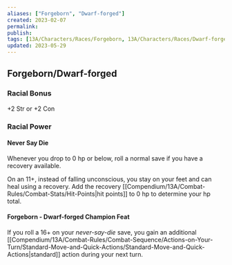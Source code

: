 ```yaml
---
aliases: ["Forgeborn", "Dwarf-forged"]
created: 2023-02-07
permalink: 
publish: 
tags: [13A/Characters/Races/Forgeborn, 13A/Characters/Races/Dwarf-forged]
updated: 2023-05-29
---
```


## Forgeborn/Dwarf-forged

### Racial Bonus

+2 Str or +2 Con

### Racial Power

#### Never Say Die

Whenever you drop to 0 hp or below, roll a normal save if you have a recovery available.

On an 11+, instead of falling unconscious, you stay on your feet and can heal using a recovery. Add the recovery [[Compendium/13A/Combat-Rules/Combat-Stats/Hit-Points|hit points]] to 0 hp to determine your hp total.

#### Forgeborn - Dwarf-forged Champion Feat

If you roll a 16+ on your *never-say-die* save, you gain an additional [[Compendium/13A/Combat-Rules/Combat-Sequence/Actions-on-Your-Turn/Standard-Move-and-Quick-Actions/Standard-Move-and-Quick-Actions|standard]] action during your next turn.
